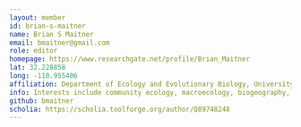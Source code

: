 ```yaml
---
layout: member
id: brian-s-maitner
name: Brian S Maitner
email: bmaitner@gmail.com
role: editor
homepage: https://www.researchgate.net/profile/Brian_Maitner
lat: 32.228858
long: -110.955406
affiliation: Department of Ecology and Evolutionary Biology, University of Arizona, Tucson, Arizona, USA
info: Interests include community ecology, macroecology, biogeography, community phylogenetics, and ecoinformatics.
github: bmaitner
scholia: https://scholia.toolforge.org/author/Q89748248
---
```



